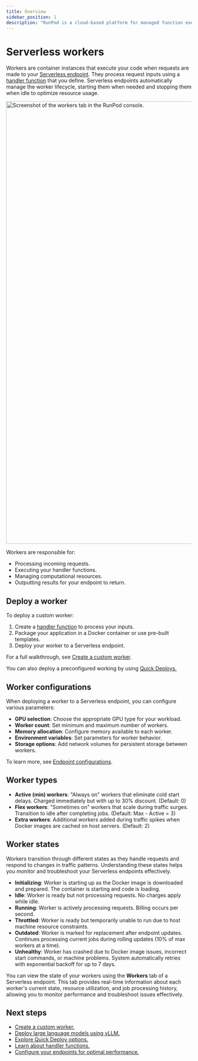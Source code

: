 ```yaml
---
title: Overview
sidebar_position: 1
description: "RunPod is a cloud-based platform for managed function execution, offering fully managed infrastructure, automatic scaling, flexible language support, and seamless integration, allowing developers to focus on code and deploy it easily."
---
```


# Serverless workers

Workers are container instances that execute your code when requests are made to your [Serverless endpoint](/serverless/endpoints/overview). They process request inputs using a [handler function](/serverless/workers/handler-functions) that you define. Serverless endpoints automatically manage the worker lifecycle, starting them when needed and stopping them when idle to optimize resource usage.

<img src="/img/docs/serverless-workers-tab.png" width="1200" alt="Screenshot of the workers tab in the RunPod console."/>

Workers are responsible for:

- Processing incoming requests.
- Executing your handler functions.
- Managing computational resources.
- Outputting results for your endpoint to return.

## Deploy a worker

To deploy a custom worker:

1. Create a [handler function](/serverless/workers/handler-functions) to process your inputs.
2. Package your application in a Docker container or use pre-built templates.
3. Deploy your worker to a Serverless endpoint.

For a full walkthrough, see [Create a custom worker](/serverless/workers/custom-worker).

You can also deploy a preconfigured working by using [Quick Deploys.](/serverless/workers/quick-deploys)

## Worker configurations

When deploying a worker to a Serverless endpoint, you can configure various parameters:

- **GPU selection**: Choose the appropriate GPU type for your workload.
- **Worker count**: Set minimum and maximum number of workers.
- **Memory allocation**: Configure memory available to each worker.
- **Environment variables**: Set parameters for worker behavior.
- **Storage options**: Add network volumes for persistent storage between workers.

To learn more, see [Endpoint configurations](/serverless/endpoints/endpoint-configurations#worker-configuration).

## Worker types
- **Active (min) workers**: "Always on" workers that eliminate cold start delays. Charged immediately but with up to 30% discount. (Default: 0)
- **Flex workers**: "Sometimes on" workers that scale during traffic surges. Transition to idle after completing jobs. (Default: Max - Active = 3)
- **Extra workers**: Additional workers added during traffic spikes when Docker images are cached on host servers. (Default: 2)

## Worker states

Workers transition through different states as they handle requests and respond to changes in traffic patterns. Understanding these states helps you monitor and troubleshoot your Serverless endpoints effectively.

- **Initializing**: Worker is starting up as the Docker image is downloaded and prepared. The container is starting and code is loading.
- **Idle**: Worker is ready but not processing requests. No charges apply while idle.
- **Running**: Worker is actively processing requests. Billing occurs per second.
- **Throttled**: Worker is ready but temporarily unable to run due to host machine resource constraints.
- **Outdated**: Worker is marked for replacement after endpoint updates. Continues processing current jobs during rolling updates (10% of max workers at a time).
- **Unhealthy**: Worker has crashed due to Docker image issues, incorrect start commands, or machine problems. System automatically retries with exponential backoff for up to 7 days.

You can view the state of your workers using the **Workers** tab of a Serverless endpoint. This tab provides real-time information about each worker's current state, resource utilization, and job processing history, allowing you to monitor performance and troubleshoot issues effectively.

## Next steps

- [Create a custom worker.](/serverless/get-started)
- [Deploy large language models using vLLM.](/serverless/vllm/overview)
- [Explore Quick Deploy options.](/serverless/quick-deploys)
- [Learn about handler functions.](/serverless/handlers/overview)
- [Configure your endpoints for optimal performance.](/serverless/endpoints/endpoint-configurations)